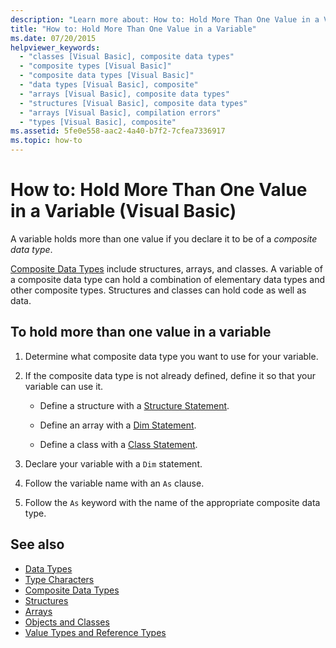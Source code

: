 ```yaml
---
description: "Learn more about: How to: Hold More Than One Value in a Variable (Visual Basic)"
title: "How to: Hold More Than One Value in a Variable"
ms.date: 07/20/2015
helpviewer_keywords:
  - "classes [Visual Basic], composite data types"
  - "composite types [Visual Basic]"
  - "composite data types [Visual Basic]"
  - "data types [Visual Basic], composite"
  - "arrays [Visual Basic], composite data types"
  - "structures [Visual Basic], composite data types"
  - "arrays [Visual Basic], compilation errors"
  - "types [Visual Basic], composite"
ms.assetid: 5fe0e558-aac2-4a40-b7f2-7cfea7336917
ms.topic: how-to
---
```

# How to: Hold More Than One Value in a Variable (Visual Basic)

A variable holds more than one value if you declare it to be of a *composite data type*.

[Composite Data Types](composite-data-types.md) include structures, arrays, and classes. A variable of a composite data type can hold a combination of elementary data types and other composite types. Structures and classes can hold code as well as data.

## To hold more than one value in a variable

1. Determine what composite data type you want to use for your variable.

2. If the composite data type is not already defined, define it so that your variable can use it.

    - Define a structure with a [Structure Statement](../../../language-reference/statements/structure-statement.md).

    - Define an array with a [Dim Statement](../../../language-reference/statements/dim-statement.md).

    - Define a class with a [Class Statement](../../../language-reference/statements/class-statement.md).

3. Declare your variable with a `Dim` statement.

4. Follow the variable name with an `As` clause.

5. Follow the `As` keyword with the name of the appropriate composite data type.

## See also

- [Data Types](../../../language-reference/data-types/index.md)
- [Type Characters](type-characters.md)
- [Composite Data Types](composite-data-types.md)
- [Structures](structures.md)
- [Arrays](../arrays/index.md)
- [Objects and Classes](../objects-and-classes/index.md)
- [Value Types and Reference Types](value-types-and-reference-types.md)
